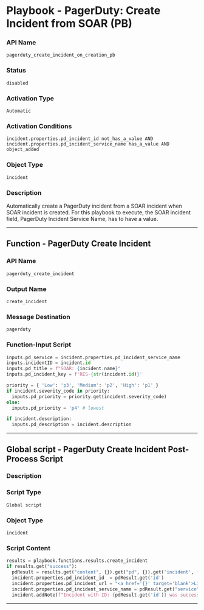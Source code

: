 <!--
    DO NOT MANUALLY EDIT THIS FILE
    THIS FILE IS AUTOMATICALLY GENERATED WITH resilient-sdk codegen
    Generated with resilient-sdk v51.0.2.0.974
-->

# Playbook - PagerDuty: Create Incident from SOAR (PB)

### API Name
`pagerduty_create_incident_on_creation_pb`

### Status
`disabled`

### Activation Type
`Automatic`

### Activation Conditions
`incident.properties.pd_incident_id not_has_a_value AND incident.properties.pd_incident_service_name has_a_value AND object_added`

### Object Type
`incident`

### Description
Automatically create a PagerDuty incident from a SOAR incident when SOAR incident is created. For this playbook to execute, the SOAR incident field, PagerDuty Incident Service Name, has to have a value.


---
## Function - PagerDuty Create Incident

### API Name
`pagerduty_create_incident`

### Output Name
`create_incident`

### Message Destination
`pagerduty`

### Function-Input Script
```python
inputs.pd_service = incident.properties.pd_incident_service_name
inputs.incidentID = incident.id
inputs.pd_title = f"SOAR: {incident.name}"
inputs.pd_incident_key = f'RES-{str(incident.id)}'

priority = { 'Low': 'p3', 'Medium': 'p2', 'High': 'p1' }
if incident.severity_code in priority:
  inputs.pd_priority = priority.get(incident.severity_code)
else:
  inputs.pd_priority = 'p4' # lowest

if incident.description:
  inputs.pd_description = incident.description
```

---

## Global script - PagerDuty Create Incident Post-Process Script

### Description


### Script Type
`Global script`

### Object Type
`incident`

### Script Content
```python
results = playbook.functions.results.create_incident
if results.get("success"):
  pdResult = results.get("content", {}).get("pd", {}).get('incident', {})
  incident.properties.pd_incident_id  = pdResult.get('id')
  incident.properties.pd_incident_url = "<a href='{}' target='blank'>Link</a>".format(pdResult.get('html_url'))
  incident.properties.pd_incident_service_name = pdResult.get("service", {}).get("id")
  incident.addNote(f"Incident with ID: {pdResult.get('id')} was successfully created on PagerDuty")
```

---

